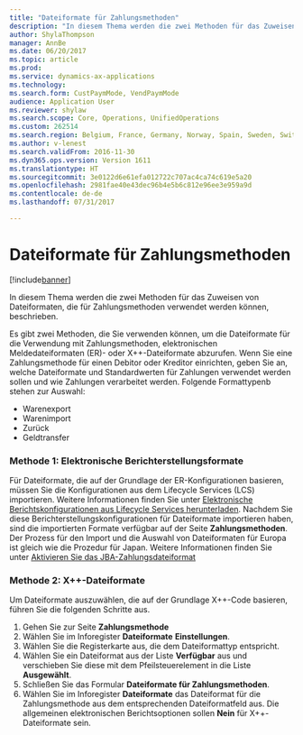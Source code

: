 ```yaml
---
title: "Dateiformate für Zahlungsmethoden"
description: "In diesem Thema werden die zwei Methoden für das Zuweisen von Dateiformaten, die für Zahlungsmethoden verwendet werden können, beschrieben."
author: ShylaThompson
manager: AnnBe
ms.date: 06/20/2017
ms.topic: article
ms.prod: 
ms.service: dynamics-ax-applications
ms.technology: 
ms.search.form: CustPaymMode, VendPaymMode
audience: Application User
ms.reviewer: shylaw
ms.search.scope: Core, Operations, UnifiedOperations
ms.custom: 262514
ms.search.region: Belgium, France, Germany, Norway, Spain, Sweden, Switzerland
ms.author: v-lenest
ms.search.validFrom: 2016-11-30
ms.dyn365.ops.version: Version 1611
ms.translationtype: HT
ms.sourcegitcommit: 3e0122d6e61efa012722c707ac4ca74c619e5a20
ms.openlocfilehash: 2981fae40e43dec96b4e5b6c812e96ee3e959a9d
ms.contentlocale: de-de
ms.lasthandoff: 07/31/2017

---
```


# <a name="file-formats-for-methods-of-payment"></a>Dateiformate für Zahlungsmethoden

[!include[banner](../includes/banner.md)]


In diesem Thema werden die zwei Methoden für das Zuweisen von Dateiformaten, die für Zahlungsmethoden verwendet werden können, beschrieben.

Es gibt zwei Methoden, die Sie verwenden können, um die Dateiformate für die Verwendung mit Zahlungsmethoden, elektronischen Meldedateiformaten (ER)- oder X++-Dateiformate abzurufen. Wenn Sie eine Zahlungsmethode für einen Debitor oder Kreditor einrichten, geben Sie an, welche Dateiformate und Standardwerten für Zahlungen verwendet werden sollen und wie Zahlungen verarbeitet werden. Folgende Formattypenb stehen zur Auswahl:

-   Warenexport
-   Warenimport
-   Zurück
-   Geldtransfer

### <a name="method-1-electronic-reporting-file-formats"></a>Methode 1: Elektronische Berichterstellungsformate

Für Dateiformate, die auf der Grundlage der ER-Konfigurationen basieren, müssen Sie die Konfigurationen aus dem Lifecycle Services (LCS) importieren. Weitere Informationen finden Sie unter [Elektronische Berichtskonfigurationen aus Lifecycle Services herunterladen](/dynamics365/unified-operations/dev-itpro/analytics/download-electronic-reporting-configuration-lcs). Nachdem Sie diese Berichterstellungskonfigurationen für Dateiformate importieren haben, sind die importierten Formate verfügbar auf der Seite **Zahlungsmethoden**. Der Prozess für den Import und die Auswahl von Dateiformaten für Europa ist gleich wie die Prozedur für Japan. Weitere Informationen finden Sie unter [Aktivieren Sie das JBA-Zahlungsdateiformat](/dynamics365/unified-operations/financials/localizations/tasks/jba-payment-file-format)

### <a name="method-2-x-file-formats"></a>Methode 2: X++-Dateiformate

Um Dateiformate auszuwählen, die auf der Grundlage X++-Code basieren, führen Sie die folgenden Schritte aus.

1.  Gehen Sie zur Seite **Zahlungsmethode**
2.  Wählen Sie im Inforegister **Dateiformate** **Einstellungen**.
3.  Wählen Sie die Registerkarte aus, die dem Dateiformattyp entspricht.
4.  Wählen Sie ein Dateiformat aus der Liste **Verfügbar** aus und verschieben Sie diese mit dem Pfeilsteuerelement in die Liste **Ausgewählt**.
5.  Schließen Sie das Formular **Dateiformate für Zahlungsmethoden**.
6.  Wählen Sie im Inforegister **Dateiformate** das Dateiformat für die Zahlungsmethode aus dem entsprechenden Dateiformatfeld aus. Die allgemeinen elektronischen Berichtsoptionen sollen **Nein** für X++-Dateiformate sein.





